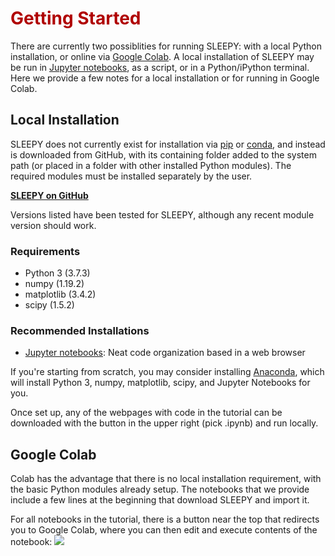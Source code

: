 # <font color="#B00000">Getting Started</font>

There are currently two possiblities for running SLEEPY: with a local Python installation, or online via [Google Colab](https://githubtocolab.com/alsinmr/SLEEPY_tutorial/blob/main/ColabTemplate.ipynb). A local installation of SLEEPY may be run in [Jupyter notebooks](https://jupyter.org/), as a script, or in a Python/iPython terminal. Here we provide a few notes for a local installation or for running in Google Colab.


## Local Installation
SLEEPY does not currently exist for installation via [pip](https://pypi.org/) or [conda](https://docs.conda.io/en/latest/), and instead is downloaded from GitHub, with its containing folder added to the system path (or placed in a folder with other installed Python modules). The required modules must be installed separately by the user.

[**SLEEPY on GitHub**](https://github.com/alsinmr/SLEEPY/)

Versions listed have been tested for SLEEPY, although any recent module version should work.

### Requirements
* Python 3 (3.7.3)
* numpy (1.19.2)
* matplotlib (3.4.2) 
* scipy (1.5.2)

### Recommended Installations
* [Jupyter notebooks](https://jupyter.org/): Neat code organization based in a web browser

If you're starting from scratch, you may consider installing [Anaconda](https://anaconda.org), which will install Python 3, numpy, matplotlib, scipy, and Jupyter Notebooks for you. 

Once set up, any of the webpages with code in the tutorial can be downloaded with the button in the upper right (pick .ipynb) and run locally. 

## Google Colab
Colab has the advantage that there is no local installation requirement, with the basic Python modules already setup. The notebooks that we provide include a few lines at the beginning that download SLEEPY and import it.

For all notebooks in the tutorial, there is a button near the top that redirects you to Google Colab, where you can then edit and execute contents of the notebook: <a href="https://githubtocolab.com/alsinmr/SLEEPY_tutorial/blob/main/ColabTemplate.ipynb" target="_blank"><img src="https://colab.research.google.com/assets/colab-badge.svg"></a>